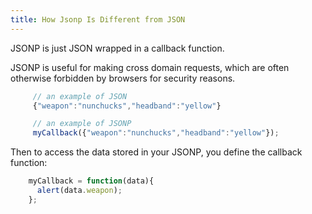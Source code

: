```yaml
---
title: How Jsonp Is Different from JSON
---
```

JSONP is just JSON wrapped in a callback function.

JSONP is useful for making cross domain requests, which are often otherwise forbidden by browsers for security reasons.

```js
     // an example of JSON
     {"weapon":"nunchucks","headband":"yellow"}

     // an example of JSONP
     myCallback({"weapon":"nunchucks","headband":"yellow"});
```
Then to access the data stored in your JSONP, you define the callback function:

```js
    myCallback = function(data){
      alert(data.weapon);
    };
```
